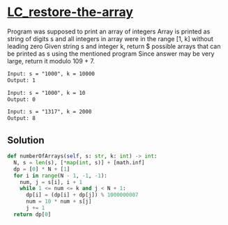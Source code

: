 # [LC_restore-the-array](https://leetcode.com/problems/restore-the-array)

Program was supposed to print an array of integers
Array is printed as string of digits s and all integers in array were in the range [1, k] without leading zero
Given string s and integer k, return $ possible arrays that can be printed as s using the mentioned program
Since answer may be very large, return it modulo 109 + 7.

```txt
Input: s = "1000", k = 10000
Output: 1

Input: s = "1000", k = 10
Output: 0

Input: s = "1317", k = 2000
Output: 8
```

## Solution

```py
def numberOfArrays(self, s: str, k: int) -> int:
  N, s = len(s), [*map(int, s)] + [math.inf]
  dp = [0] * N + [1]
  for i in range(N - 1, -1, -1):
    num, j = s[i], i + 1
    while 1 <= num <= k and j < N + 1:
      dp[i] = (dp[i] + dp[j]) % 1000000007
      num = 10 * num + s[j]
      j += 1
  return dp[0]
```
